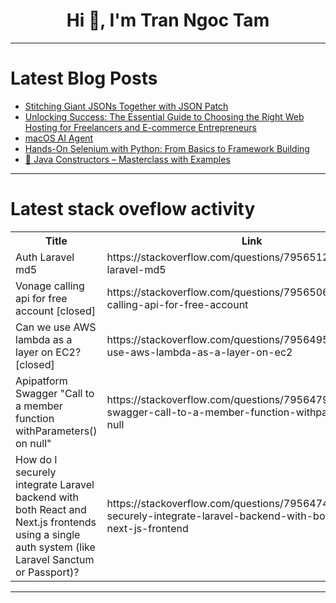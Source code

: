 <h1 align="center">Hi 👋, I'm Tran Ngoc Tam</h1>

---

# Latest Blog Posts 
<!-- BLOG-POST-LIST:START -->
- [Stitching Giant JSONs Together with JSON Patch](https://dev.to/shrsv/stitching-giant-jsons-together-with-json-patch-5gmc)
- [Unlocking Success: The Essential Guide to Choosing the Right Web Hosting for Freelancers and E-commerce Entrepreneurs](https://dev.to/florentv11/unlocking-success-the-essential-guide-to-choosing-the-right-web-hosting-for-freelancers-and-1d85)
- [macOS AI Agent](https://dev.to/techtech/macos-ai-agent-3k5g)
- [Hands-On Selenium with Python: From Basics to Framework Building](https://dev.to/testwithtorin/hands-on-selenium-with-python-from-basics-to-framework-building-6kd)
- [🚀 Java Constructors – Masterclass with Examples](https://dev.to/vigneshwaralingam/java-constructors-masterclass-with-examples-4m0o)
<!-- BLOG-POST-LIST:END -->

---

# Latest stack oveflow activity
<table>
  <tr><th>Title</th><th>Link</th></tr>
  <!-- STACKOVERFLOW:START --><tr><td>Auth Laravel md5</td><td>https://stackoverflow.com/questions/79565129/auth-laravel-md5</td></tr><tr><td>Vonage calling api for free account [closed]</td><td>https://stackoverflow.com/questions/79565067/vonage-calling-api-for-free-account</td></tr><tr><td>Can we use AWS lambda as a layer on EC2? [closed]</td><td>https://stackoverflow.com/questions/79564951/can-we-use-aws-lambda-as-a-layer-on-ec2</td></tr><tr><td>Apipatform Swagger &quot;Call to a member function withParameters&lpar;&rpar; on null&quot;</td><td>https://stackoverflow.com/questions/79564791/apipatform-swagger-call-to-a-member-function-withparameters-on-null</td></tr><tr><td>How do I securely integrate Laravel backend with both React and Next.js frontends using a single auth system &lpar;like Laravel Sanctum or Passport&rpar;?</td><td>https://stackoverflow.com/questions/79564744/how-do-i-securely-integrate-laravel-backend-with-both-react-and-next-js-frontend</td></tr><!-- STACKOVERFLOW:END -->
</table>

---


